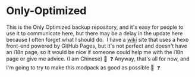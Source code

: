 # Only-Optimized
  This is the Only Optimized backup repository, and it's easy for people to use it to communicate here, but there may be a delay in the update here because I often forget what I should do. 
  I have a [wiki](wiki.dslzl.eu.org) site that uses a hexo front-end powered by GitHub Pages, but it's not perfect and doesn't have an i18n page, so it would be nice if someone could help me with the i18n page or give me advice. (I am Chinese) 🔄  ❓
  Anyway, that's all for now, and I'm going to try to make this modpack as good as possible 🔄  ❓ 

